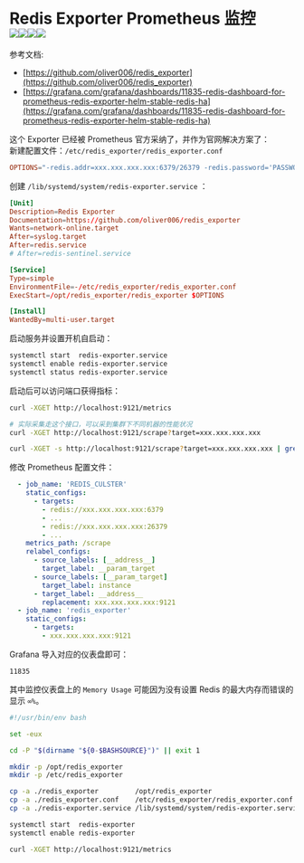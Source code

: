 <a name="flm16"></a>
# Redis Exporter Prometheus 监控<br />![](https://cloud.drone.io/api/badges/oliver006/redis_exporter/status.svg#crop=0&crop=0&crop=1&crop=1&id=eBwiq&originHeight=20&originWidth=91&originalType=binary&ratio=1&rotation=0&showTitle=false&status=done&style=none&title=)![](https://coveralls.io/repos/github/oliver006/redis_exporter/badge.svg?branch=master#crop=0&crop=0&crop=1&crop=1&id=d7dDD&originHeight=20&originWidth=99&originalType=binary&ratio=1&rotation=0&showTitle=false&status=done&style=none&title=)![](https://codecov.io/gh/oliver006/redis_exporter/branch/master/graph/badge.svg#crop=0&crop=0&crop=1&crop=1&id=EFE0h&originHeight=20&originWidth=112&originalType=binary&ratio=1&rotation=0&showTitle=false&status=done&style=none&title=)![](https://img.shields.io/docker/pulls/oliver006/redis_exporter.svg#crop=0&crop=0&crop=1&crop=1&id=zUskV&originHeight=20&originWidth=118&originalType=binary&ratio=1&rotation=0&showTitle=false&status=done&style=none&title=)
参考文档:

- [https://github.com/oliver006/redis_exporter](https://github.com/oliver006/redis_exporter)
- [https://grafana.com/grafana/dashboards/11835-redis-dashboard-for-prometheus-redis-exporter-helm-stable-redis-ha](https://grafana.com/grafana/dashboards/11835-redis-dashboard-for-prometheus-redis-exporter-helm-stable-redis-ha)

这个 Exporter 已经被 Prometheus 官方采纳了，并作为官网解决方案了：<br />新建配置文件：`/etc/redis_exporter/redis_exporter.conf`
```toml
OPTIONS="-redis.addr=xxx.xxx.xxx.xxx:6379/26379 -redis.password='PASSWORD'"
```
创建 `/lib/systemd/system/redis-exporter.service` ：
```toml
[Unit]
Description=Redis Exporter
Documentation=https://github.com/oliver006/redis_exporter
Wants=network-online.target
After=syslog.target
After=redis.service
# After=redis-sentinel.service

[Service]
Type=simple
EnvironmentFile=-/etc/redis_exporter/redis_exporter.conf
ExecStart=/opt/redis_exporter/redis_exporter $OPTIONS

[Install]
WantedBy=multi-user.target
```
启动服务并设置开机自启动：
```bash
systemctl start  redis-exporter.service
systemctl enable redis-exporter.service
systemctl status redis-exporter.service
```
启动后可以访问端口获得指标：
```bash
curl -XGET http://localhost:9121/metrics

# 实际采集走这个接口，可以采到集群下不同机器的性能状况
curl -XGET http://localhost:9121/scrape?target=xxx.xxx.xxx.xxx

curl -XGET -s http://localhost:9121/scrape?target=xxx.xxx.xxx.xxx | grep '^redis_up '
```
修改 Prometheus 配置文件：
```yaml
  - job_name: 'REDIS_CULSTER'
    static_configs:
      - targets:
        - redis://xxx.xxx.xxx.xxx:6379
        - ...
        - redis://xxx.xxx.xxx.xxx:26379
        - ...
    metrics_path: /scrape
    relabel_configs:
      - source_labels: [__address__]
        target_label: __param_target
      - source_labels: [__param_target]
        target_label: instance
      - target_label: __address__
        replacement: xxx.xxx.xxx.xxx:9121
  - job_name: 'redis_exporter'
    static_configs:
      - targets:
        - xxx.xxx.xxx.xxx:9121
```
Grafana 导入对应的仪表盘即可：
```
11835
```
其中监控仪表盘上的 `Memory Usage` 可能因为没有设置 Redis 的最大内存而错误的显示 `∞%`。
```bash
#!/usr/bin/env bash

set -eux

cd -P "$(dirname "${0-$BASHSOURCE}")" || exit 1

mkdir -p /opt/redis_exporter
mkdir -p /etc/redis_exporter

cp -a ./redis_exporter         /opt/redis_exporter
cp -a ./redis_exporter.conf    /etc/redis_exporter/redis_exporter.conf
cp -a ./redis-exporter.service /lib/systemd/system/redis-exporter.service

systemctl start  redis-exporter
systemctl enable redis-exporter

curl -XGET http://localhost:9121/metrics
```
